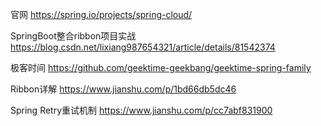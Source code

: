 
官网
https://spring.io/projects/spring-cloud/

SpringBoot整合ribbon项目实战
https://blog.csdn.net/lixiang987654321/article/details/81542374

极客时间
https://github.com/geektime-geekbang/geektime-spring-family

Ribbon详解
https://www.jianshu.com/p/1bd66db5dc46

Spring Retry重试机制
https://www.jianshu.com/p/cc7abf831900